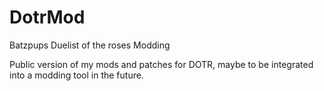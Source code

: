 # DotrMod
 Batzpups Duelist of the roses Modding

Public version of my mods and patches for DOTR, maybe to be integrated into a modding tool in the future. 